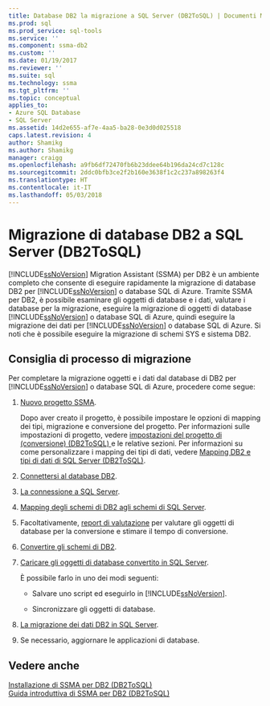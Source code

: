 ```yaml
---
title: Database DB2 la migrazione a SQL Server (DB2ToSQL) | Documenti Microsoft
ms.prod: sql
ms.prod_service: sql-tools
ms.service: ''
ms.component: ssma-db2
ms.custom: ''
ms.date: 01/19/2017
ms.reviewer: ''
ms.suite: sql
ms.technology: ssma
ms.tgt_pltfrm: ''
ms.topic: conceptual
applies_to:
- Azure SQL Database
- SQL Server
ms.assetid: 14d2e655-af7e-4aa5-ba28-0e3d0d025518
caps.latest.revision: 4
author: Shamikg
ms.author: Shamikg
manager: craigg
ms.openlocfilehash: a9fb6df72470fb6b23ddee64b196da24cd7c128c
ms.sourcegitcommit: 2ddc0bfb3ce2f2b160e3638f1c2c237a898263f4
ms.translationtype: HT
ms.contentlocale: it-IT
ms.lasthandoff: 05/03/2018
---
```

# <a name="migrating-db2-databases-to-sql-server-db2tosql"></a>Migrazione di database DB2 a SQL Server (DB2ToSQL)
[!INCLUDE[ssNoVersion](../../includes/ssnoversion_md.md)] Migration Assistant (SSMA) per DB2 è un ambiente completo che consente di eseguire rapidamente la migrazione di database DB2 per [!INCLUDE[ssNoVersion](../../includes/ssnoversion_md.md)] o database SQL di Azure. Tramite SSMA per DB2, è possibile esaminare gli oggetti di database e i dati, valutare i database per la migrazione, eseguire la migrazione di oggetti di database [!INCLUDE[ssNoVersion](../../includes/ssnoversion_md.md)] o database SQL di Azure, quindi eseguire la migrazione dei dati per [!INCLUDE[ssNoVersion](../../includes/ssnoversion_md.md)] o database SQL di Azure. Si noti che è possibile eseguire la migrazione di schemi SYS e sistema DB2.  
  
## <a name="recommended-migration-process"></a>Consiglia di processo di migrazione  
Per completare la migrazione oggetti e i dati dal database di DB2 per [!INCLUDE[ssNoVersion](../../includes/ssnoversion_md.md)] o database SQL di Azure, procedere come segue:  
  
1.  [Nuovo progetto SSMA](http://msdn.microsoft.com/en-us/66437b45-4686-4fc7-a91b-ebde45e0f1b0).  
  
    Dopo aver creato il progetto, è possibile impostare le opzioni di mapping dei tipi, migrazione e conversione del progetto. Per informazioni sulle impostazioni di progetto, vedere [impostazioni del progetto di &#40;conversione&#41; &#40;DB2ToSQL&#41; ](../../ssma/db2/project-settings-conversion-db2tosql.md) e le relative sezioni. Per informazioni su come personalizzare i mapping dei tipi di dati, vedere [Mapping DB2 e tipi di dati di SQL Server &#40;DB2ToSQL&#41;](../../ssma/db2/mapping-db2-and-sql-server-data-types-db2tosql.md).  
  
2.  [Connettersi al database DB2](http://msdn.microsoft.com/en-us/5eb5801d-f0c3-4127-97c0-0b1ef49f4844).  
  
3.  [La connessione a SQL Server](http://msdn.microsoft.com/en-us/b59803cb-3cc6-41cc-8553-faf90851410e).  
  
4.  [Mapping degli schemi di DB2 agli schemi di SQL Server](http://msdn.microsoft.com/en-us/05ff7bd4-e60b-4f48-a893-bc2346aa9a8a).  
  
5.  Facoltativamente, [report di valutazione](http://msdn.microsoft.com/en-us/9e13eba0-e3cf-4205-974f-c00f982061de) per valutare gli oggetti di database per la conversione e stimare il tempo di conversione.  
  
6.  [Convertire gli schemi di DB2](http://msdn.microsoft.com/en-us/7947efc3-ca86-4ec5-87ce-7603059c75a0).  
  
7.  [Caricare gli oggetti di database convertito in SQL Server](http://msdn.microsoft.com/en-us/f4ea1ced-9f9f-4a9d-88ab-81dbab64adc3).  
  
    È possibile farlo in uno dei modi seguenti:  
  
    -   Salvare uno script ed eseguirlo in [!INCLUDE[ssNoVersion](../../includes/ssnoversion_md.md)].  
  
    -   Sincronizzare gli oggetti di database.  
  
8.  [La migrazione dei dati DB2 in SQL Server](http://msdn.microsoft.com/en-us/86cbd39f-6dac-409a-9ce1-7dd54403f84b).  
  
9. Se necessario, aggiornare le applicazioni di database.  
  
## <a name="see-also"></a>Vedere anche  
[Installazione di SSMA per DB2 &#40;DB2ToSQL&#41;](../../ssma/db2/installing-ssma-for-db2-db2tosql.md)  
[Guida introduttiva di SSMA per DB2 &#40;DB2ToSQL&#41;](../../ssma/db2/getting-started-with-ssma-for-db2-db2tosql.md)  
  
